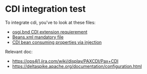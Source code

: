 # CDI integration test
To integrate cdi, you've to look at these files:

* [osgi.bnd CDI extension requierement](https://github.com/OsgiliathEnterprise/net.osgiliath.parent/blob/master/net.osgiliath.framework/net.osgiliath.features.karaf-features/net.osgiliath.features.karaf-features.itests/net.osgiliath.features.karaf-features.itests.cdi.properties/osgi.bnd)
* [Beans.xml mandatory file](https://github.com/OsgiliathEnterprise/net.osgiliath.parent/blob/master/net.osgiliath.framework/net.osgiliath.features.karaf-features/net.osgiliath.features.karaf-features.itests/net.osgiliath.features.karaf-features.itests.cdi.properties/src/main/resources/META-INF/beans.xml)
* [CDI bean consuming properties via injection](https://github.com/OsgiliathEnterprise/net.osgiliath.parent/blob/master/net.osgiliath.framework/net.osgiliath.features.karaf-features/net.osgiliath.features.karaf-features.itests/net.osgiliath.features.karaf-features.itests.cdi.properties/src/main/java/net/osgiliath/cdi/properties/impl/Provider.java)

Relevant doc:
* https://ops4j1.jira.com/wiki/display/PAXCDI/Pax+CDI
* https://deltaspike.apache.org/documentation/configuration.html